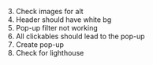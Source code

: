 <!-- 1. Favicon & Title -->
<!-- 2. Content-tiles section cards should have border -->
3. Check images for alt
4. Header should have white bg
5. Pop-up filter not working
6. All clickables should lead to the pop-up
7. Create pop-up
8. Check for lighthouse